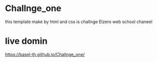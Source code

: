 # Challnge_one
this template make by html and css is challnge Elzero web school chaneel

#  live domin
 https://basel-th.github.io/Challnge_one/
